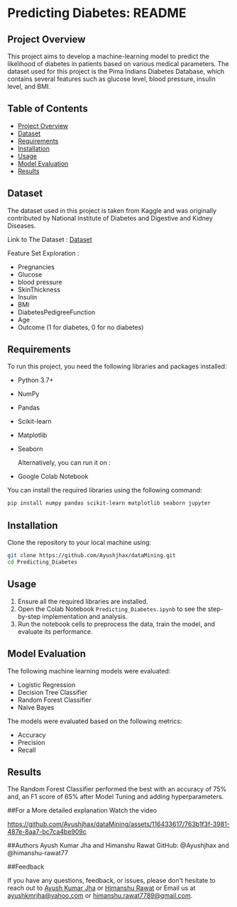 # Predicting Diabetes: README

## Project Overview

This project aims to develop a machine-learning model to predict the likelihood of diabetes in patients based on various medical parameters. The dataset used for this project is the Pima Indians Diabetes Database, which contains several features such as glucose level, blood pressure, insulin level, and BMI.

## Table of Contents

- [Project Overview](#project-overview)
- [Dataset](#dataset)
- [Requirements](#requirements)
- [Installation](#installation)
- [Usage](#usage)
- [Model Evaluation](#model-evaluation)
- [Results](#results)

## Dataset

The dataset used in this project is taken from Kaggle and was originally contributed by National Institute of Diabetes and Digestive and Kidney Diseases.

Link to The Dataset : [Dataset](https://www.kaggle.com/datasets/akshaydattatraykhare/diabetes-dataset)

Feature Set Exploration :

- Pregnancies
- Glucose
- blood pressure
- SkinThickness
- Insulin
- BMI
- DiabetesPedigreeFunction
- Age
- Outcome (1 for diabetes, 0 for no diabetes)

## Requirements

To run this project, you need the following libraries and packages installed:

- Python 3.7+
- NumPy
- Pandas
- Scikit-learn
- Matplotlib
- Seaborn
  
  Alternatively, you can run it on : 
- Google Colab Notebook

You can install the required libraries using the following command:

```bash
pip install numpy pandas scikit-learn matplotlib seaborn jupyter
```

## Installation

Clone the repository to your local machine using:

```bash
git clone https://github.com/Ayushjhax/dataMining.git
cd Predicting_Diabetes
```

## Usage

1. Ensure all the required libraries are installed.
2. Open the Colab Notebook `Predicting_Diabetes.ipynb` to see the step-by-step implementation and analysis.
3. Run the notebook cells to preprocess the data, train the model, and evaluate its performance.

## Model Evaluation

The following machine learning models were evaluated:

- Logistic Regression
- Decision Tree Classifier
- Random Forest Classifier
- Naive Bayes

The models were evaluated based on the following metrics:

- Accuracy
- Precision
- Recall

## Results

The Random Forest Classifier performed the best with an accuracy of 75% and,  an F1 score of 65% after Model Tuning and adding hyperparameters.

##For a More detailed explanation Watch the video


https://github.com/Ayushjhax/dataMining/assets/116433617/763b1f3f-3981-487e-8aa7-bc7ca4be909c

##Authors
Ayush Kumar Jha and Himanshu Rawat
GitHub: @Ayushjhax and @himanshu-rawat77

##Feedback

If you have any questions, feedback, or issues, please don't hesitate to reach out to [Ayush Kumar Jha](https://www.linkedin.com/in/ayushjhax/)  or [Himanshu Rawat](https://www.linkedin.com/in/himanshu-rawat-1011sh/) or Email us at ayushkmrjha@yahoo.com or himanshu.rawat7789@gmail.com.
